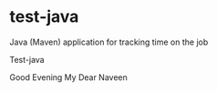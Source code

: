 # test-java
Java (Maven) application for tracking time on the job

Test-java

Good Evening My Dear Naveen
